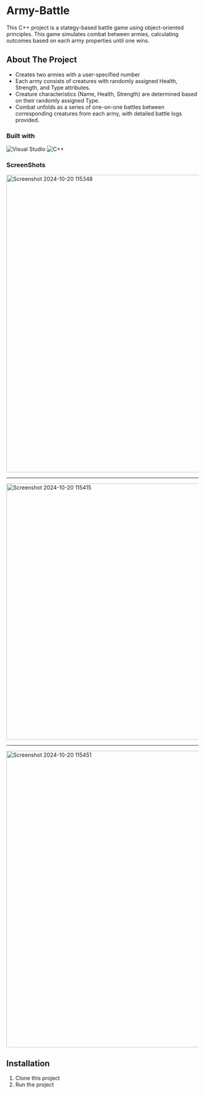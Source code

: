 # Army-Battle

This C++ project is a stategy-based battle game using object-oriented principles. This game simulates combat between armies, calculating outcomes based on each army properties until one wins.



## About The Project
- Creates two armies with a user-specified number
- Each army consists of creatures with randomly assigned Health, Strength, and Type attributes.
- Creature characteristics (Name, Health, Strength) are determined based on their randomly assigned Type.
- Combat unfolds as a series of one-on-one battles between corresponding creatures from each army, with detailed battle logs provided.


### Built with
![Visual Studio](https://img.shields.io/badge/Visual%20Studio-5C2D91.svg?style=for-the-badge&logo=visual-studio&logoColor=white)  ![C++](https://img.shields.io/badge/c++-%2300599C.svg?style=for-the-badge&logo=c%2B%2B&logoColor=white)


### ScreenShots
<img width="779" alt="Screenshot 2024-10-20 115348" src="https://github.com/user-attachments/assets/cfb8e6c2-db58-4fb3-aa93-7fa448b757fb">

----
<img width="671" alt="Screenshot 2024-10-20 115415" src="https://github.com/user-attachments/assets/5012c8df-c989-4b9f-a31f-1c31c0fbf33a">

-----
<img width="776" alt="Screenshot 2024-10-20 115451" src="https://github.com/user-attachments/assets/ef192ea4-53de-44c3-947c-1f842c651f38">



## Installation
1. Clone this project
2. Run the project
